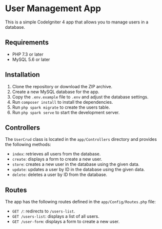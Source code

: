 # User Management App

This is a simple CodeIgniter 4 app that allows you to manage users in a database.

## Requirements

- PHP 7.3 or later 
- MySQL 5.6 or later

## Installation

1. Clone the repository or download the ZIP archive.
2. Create a new MySQL database for the app.
3. Copy the `.env.example` file to `.env` and adjust the database settings.
4. Run `composer install` to install the dependencies.
5. Run `php spark migrate` to create the users table.
6. Run `php spark serve` to start the development server.

## Controllers

The `UserCrud` class is located in the `app/Controllers` directory and provides the following methods:

- `index`: retrieves all users from the database.
- `create`: displays a form to create a new user.
- `store`: creates a new user in the database using the given data.
- `update`: updates a user by ID in the database using the given data.
- `delete`: deletes a user by ID from the database.

## Routes

The app has the following routes defined in the `app/Config/Routes.php` file:

- `GET /`: redirects to `/users-list`.
- `GET /users-list`: displays a list of all users.
- `GET /user-form`: displays a form to create a new user.
